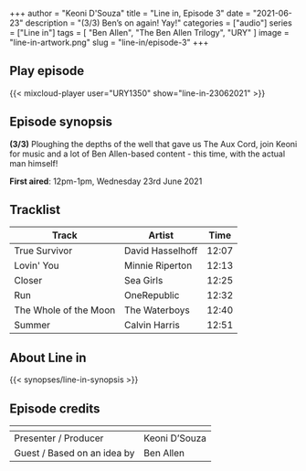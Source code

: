 +++
author = "Keoni D'Souza"
title = "Line in, Episode 3"
date = "2021-06-23"
description = "(3/3) Ben’s on again! Yay!"
categories = ["audio"]
series = ["Line in"]
tags = [
    "Ben Allen",
    "The Ben Allen Trilogy",
    "URY"
]
image = "line-in-artwork.png"
slug = "line-in/episode-3"
+++

## Play episode

{{< mixcloud-player user="URY1350" show="line-in-23062021" >}}

## Episode synopsis

**(3/3)** Ploughing the depths of the well that gave us The Aux Cord, join Keoni for music and a lot of Ben Allen-based content - this time, with the actual man himself!

**First aired**: 12pm-1pm, Wednesday 23rd June 2021

## Tracklist

| Track	| Artist | Time |
| --- | --- | --- |
| True Survivor	| David Hasselhoff | 12:07 |
| Lovin' You | Minnie Riperton | 12:13 |
| Closer | Sea Girls | 12:25 |
| Run | OneRepublic | 12:32 |
| The Whole of the Moon | The Waterboys | 12:40 |
| Summer | Calvin Harris | 12:51 |

## About Line in

{{< synopses/line-in-synopsis >}}

## Episode credits

| []() | []() |
| --- | --- |
| Presenter / Producer | Keoni D’Souza |
| Guest / Based on an idea by | Ben Allen |